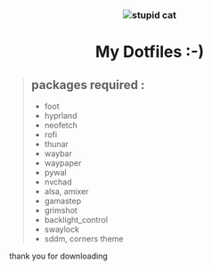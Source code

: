### <h3 align="center">![](https://media.tenor.com/4VY0Ykn4lN4AAAAM/cat-broken-cat.gif "stupid cat") </h3>

# <h1 align="center"> My Dotfiles :-) </h1>

>## **packages required :**
>* foot
>* hyprland
>* neofetch
>* rofi
>* thunar
>* waybar
>* waypaper
>* pywal
>* nvchad
>* alsa, amixer
>* gamastep
>* grimshot
>* backlight_control
>* swaylock
>* sddm, corners theme

thank you for downloading
